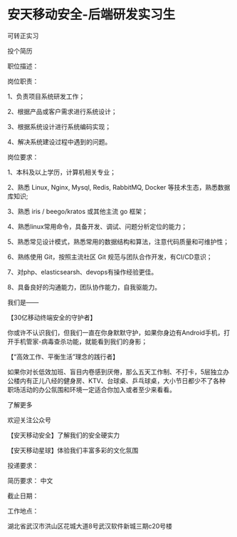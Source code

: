 # 安天移动安全-后端研发实习生

可转正实习

投个简历

职位描述：

岗位职责：

1、负责项目系统研发工作；

2、根据产品或客户需求进行系统设计；

3、根据系统设计进行系统编码实现；

4、解决系统建设过程中遇到的问题。

岗位要求：

1、本科及以上学历，计算机相关专业；

2、熟悉 Linux, Nginx, Mysql, Redis, RabbitMQ, Docker 等技术生态，熟悉数据库知识;

3、熟悉 iris / beego/kratos 或其他主流 go 框架；

4、熟悉linux常用命令，具备开发、调试、问题分析定位的能力；

5、熟悉常见设计模式，熟悉常用的数据结构和算法，注意代码质量和可维护性；

6、熟练使用 Git，按照主流社区 Git 规范与团队合作开发，有CI/CD意识；

7、对php、elasticsearsh、devops有操作经验更佳。

8、具备良好的沟通能力，团队协作能力，自我驱能力。

我们是——

【30亿移动终端安全的守护者】

你或许不认识我们，但我们一直在你身默默守护，如果你身边有Android手机，打开手机管家-病毒查杀功能，就能看到我们的身影；

【“高效工作、平衡生活”理念的践行者】

如果你对长低效加班、盲目内卷感到厌倦，那么五天工作制、不打卡，5层独立办公楼内有正儿八经的健身房、KTV、台球桌、乒乓球桌，大小节日都少不了各种职场活动的办公氛围和环境一定适合你加入或者至少来看看。

了解更多

欢迎关注公众号

【安天移动安全】了解我们的安全硬实力

【安天移动星球】体验我们丰富多彩的文化氛围

投递要求：

简历要求： 中文

截止日期：

工作地点：

湖北省武汉市洪山区花城大道8号武汉软件新城三期c20号楼